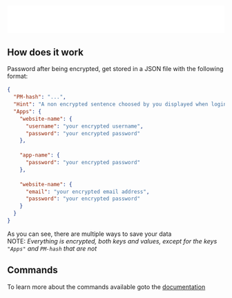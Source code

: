 ![PassLock logo](img/logos/png/logo-no-background.png)

## How does it work

Password after being encrypted, get stored in a JSON file with the following format:

```json
{
  "PM-hash": "...",
  "Hint": "A non encrypted sentence choosed by you displayed when login fails 3 times",
  "Apps": {
    "website-name": {
      "username": "your encrypted username",
      "password": "your encrypted password"
    },

    "app-name": {
      "password": "your encrypted password"
    },

    "website-name": {
      "email": "your encrypted email address",
      "password": "your encrypted password"
    }
  }
}
```
As you can see, there are multiple ways to save your data  
NOTE: *Everything is encrypted, both keys and values, except for the keys `"Apps"` and `PM-hash` that are not*
## Commands
To learn more about the commands available goto the [documentation](./DOCS.md)
